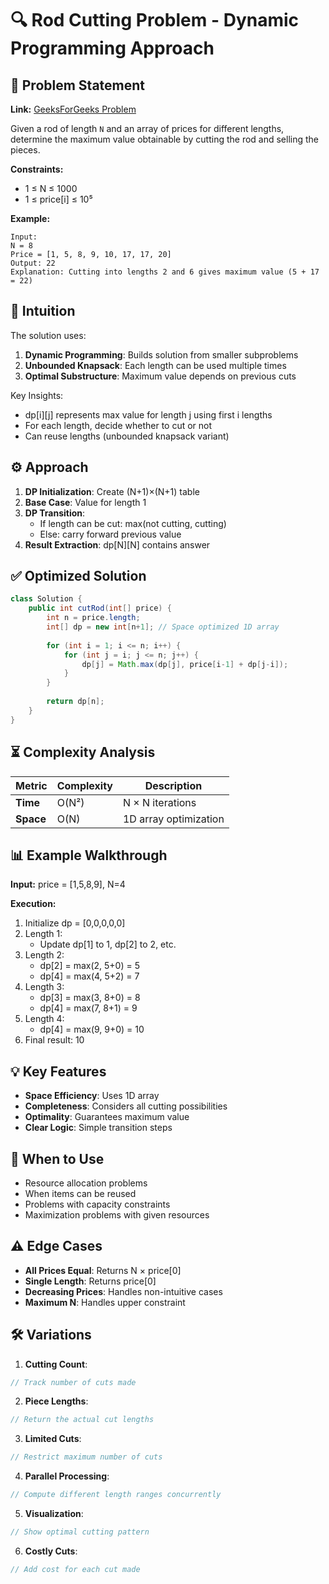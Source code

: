 # 🔍 Rod Cutting Problem - Dynamic Programming Approach

## 📜 Problem Statement
**Link:** [GeeksForGeeks Problem](https://www.geeksforgeeks.org/problems/rod-cutting0840/1?page=4&company=Google&sortBy=latest)

Given a rod of length `N` and an array of prices for different lengths, determine the maximum value obtainable by cutting the rod and selling the pieces.

**Constraints:**
- 1 ≤ N ≤ 1000
- 1 ≤ price[i] ≤ 10⁵

**Example:**
```text
Input:
N = 8
Price = [1, 5, 8, 9, 10, 17, 17, 20]
Output: 22
Explanation: Cutting into lengths 2 and 6 gives maximum value (5 + 17 = 22)
```

## 🧠 Intuition
The solution uses:
1. **Dynamic Programming**: Builds solution from smaller subproblems
2. **Unbounded Knapsack**: Each length can be used multiple times
3. **Optimal Substructure**: Maximum value depends on previous cuts

Key Insights:
- dp[i][j] represents max value for length j using first i lengths
- For each length, decide whether to cut or not
- Can reuse lengths (unbounded knapsack variant)

## ⚙️ Approach
1. **DP Initialization**: Create (N+1)×(N+1) table
2. **Base Case**: Value for length 1
3. **DP Transition**:
   - If length can be cut: max(not cutting, cutting)
   - Else: carry forward previous value
4. **Result Extraction**: dp[N][N] contains answer

## ✅ Optimized Solution
```java
class Solution {
    public int cutRod(int[] price) {
        int n = price.length;
        int[] dp = new int[n+1]; // Space optimized 1D array
        
        for (int i = 1; i <= n; i++) {
            for (int j = i; j <= n; j++) {
                dp[j] = Math.max(dp[j], price[i-1] + dp[j-i]);
            }
        }
        
        return dp[n];
    }
}
```

## ⏳ Complexity Analysis
| Metric          | Complexity | Description |
|-----------------|------------|-------------|
| **Time**        | O(N²)      | N × N iterations |
| **Space**       | O(N)       | 1D array optimization |

## 📊 Example Walkthrough
**Input:** price = [1,5,8,9], N=4

**Execution:**
1. Initialize dp = [0,0,0,0,0]
2. Length 1:
   - Update dp[1] to 1, dp[2] to 2, etc.
3. Length 2:
   - dp[2] = max(2, 5+0) = 5
   - dp[4] = max(4, 5+2) = 7
4. Length 3:
   - dp[3] = max(3, 8+0) = 8
   - dp[4] = max(7, 8+1) = 9
5. Length 4:
   - dp[4] = max(9, 9+0) = 10
6. Final result: 10

## 💡 Key Features
- **Space Efficiency**: Uses 1D array
- **Completeness**: Considers all cutting possibilities
- **Optimality**: Guarantees maximum value
- **Clear Logic**: Simple transition steps

## 🚀 When to Use
- Resource allocation problems
- When items can be reused
- Problems with capacity constraints
- Maximization problems with given resources

## ⚠️ Edge Cases
- **All Prices Equal**: Returns N × price[0]
- **Single Length**: Returns price[0]
- **Decreasing Prices**: Handles non-intuitive cases
- **Maximum N**: Handles upper constraint

## 🛠 Variations
1. **Cutting Count**:
```java
// Track number of cuts made
```

2. **Piece Lengths**:
```java
// Return the actual cut lengths
```

3. **Limited Cuts**:
```java
// Restrict maximum number of cuts
```

4. **Parallel Processing**:
```java
// Compute different length ranges concurrently
```

5. **Visualization**:
```java
// Show optimal cutting pattern
```

6. **Costly Cuts**:
```java
// Add cost for each cut made
```